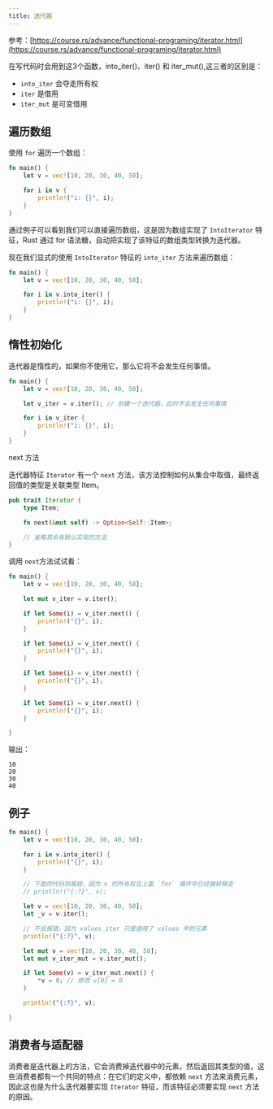 ```yaml
---
title: 迭代器
---
```


参考：[https://course.rs/advance/functional-programing/iterator.html](https://course.rs/advance/functional-programing/iterator.html)


在写代码时会用到这3个函数，into_iter()、iter() 和 iter_mut(),这三者的区别是：
- `into_iter` 会夺走所有权
- `iter` 是借用
- `iter_mut` 是可变借用

## 遍历数组
使用 `for` 遍历一个数组：
```rust
fn main() {
    let v = vec![10, 20, 30, 40, 50];

    for i in v {
        println!("i: {}", i);
    }
}
```
通过例子可以看到我们可以直接遍历数组，这是因为数组实现了 `IntoIterator` 特征，Rust 通过 for 语法糖，自动把实现了该特征的数组类型转换为迭代器。

现在我们显式的使用 `IntoIterator` 特征的 `into_iter` 方法来遍历数组：
```rust
fn main() {
    let v = vec![10, 20, 30, 40, 50];

    for i in v.into_iter() {
        println!("i: {}", i);
    }
}
```

## 惰性初始化
迭代器是惰性的，如果你不使用它，那么它将不会发生任何事情。

```rust
fn main() {
    let v = vec![10, 20, 30, 40, 50];

    let v_iter = v.iter(); // 创建一个迭代器，此时不会发生任何事情

    for i in v_iter {
        println!("i: {}", i);
    }
}
```

next 方法

迭代器特征 `Iterator` 有一个 `next` 方法，该方法控制如何从集合中取值，最终返回值的类型是关联类型 Item。
```rust
pub trait Iterator {
    type Item;

    fn next(&mut self) -> Option<Self::Item>;

    // 省略其余有默认实现的方法
}
```
调用 `next`方法试试看：
```rust
fn main() {
    let v = vec![10, 20, 30, 40, 50];

    let mut v_iter = v.iter();

    if let Some(i) = v_iter.next() {
        println!("{}", i);
    }

    if let Some(i) = v_iter.next() {
        println!("{}", i);
    }

    if let Some(i) = v_iter.next() {
        println!("{}", i);
    }

    if let Some(i) = v_iter.next() {
        println!("{}", i);
    }

}
```
输出：
```shell
10
20
30
40
```

## 例子

```rust
fn main() {
    let v = vec![10, 20, 30, 40, 50];

    for i in v.into_iter() {
        println!("{}", i);
    }

    // 下面的代码将报错，因为 v 的所有权在上面 `for` 循环中已经被转移走
    // println!("{:?}", v);

    let v = vec![10, 20, 30, 40, 50];
    let _v = v.iter();

    // 不会报错，因为 values_iter 只是借用了 values 中的元素
    println!("{:?}", v);

    let mut v = vec![10, 20, 30, 40, 50];
    let mut v_iter_mut = v.iter_mut();

    if let Some(v) = v_iter_mut.next() {
        *v = 0; // 修改 v[0] = 0
    }

    println!("{:?}", v);

}
```


## 消费者与适配器

消费者是迭代器上的方法，它会消费掉迭代器中的元素，然后返回其类型的值，这些消费者都有一个共同的特点：在它们的定义中，都依赖 `next` 方法来消费元素，因此这也是为什么迭代器要实现 `Iterator` 特征，而该特征必须要实现 `next` 方法的原因。


